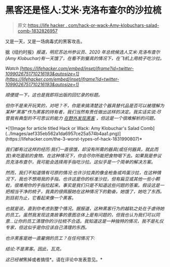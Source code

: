 # 黑客还是怪人:艾米·克洛布查尔的沙拉梳

> 原文:[https://life hacker . com/hack-or-wack-Amy-klobuchars-salad-comb-1832826957](https://lifehacker.com/hack-or-wack-amy-klobuchars-salad-comb-1832826957)

又是一天，又是一场病毒式的黑客攻击。

据《纽约时报》[](https://www.nytimes.com/2019/02/22/us/politics/amy-klobuchar-staff.html)*报道，明尼苏达州参议员、2020 年总统候选人艾米·克洛布查尔(Amy Klobuchar)有一天饿了，在看不到餐具的情况下，在飞机上用梳子吃沙拉。*

*Watch* *[https://lifehacker.com/embed/inset/iframe?id=twitter-1099026751710216193&autosize=1](https://lifehacker.com/embed/inset/iframe?id=twitter-1099026751710216193&autosize=1)* 

*顺便提一下，这也是我即将出版的回忆录的标题。*

*但你不是来开玩笑的，对吧？不，你是来搞清楚这个器具替代品是否可以被理解为某种“黑客”作为黑客的持有者，我们当然有责任做出这样的决定。我实话实说:尽管我有典型的不可思议的能力 [在野外发现黑客](https://twitter.com/AliciaAdamczyk/status/1057328364934127616) ，但这是一个很难解析的问题。*

<aside data-commerce-source="inset" class="sc-16a0mhj-2 gAjHzr">*[![Image for article titled Hack or Wack: Amy Klobuchar&#39;s Salad Comb](../Images/aef335eb562a1da6957ce25a574b4aa1.png)](https://lifehacker.com/the-3-worst-types-of-hack-1831990807)*</aside>

*我们都有过这样的经历:我们一直很饿，却没有所需的器具(或任何器具，就此而言)来吃面前的食物。在这种情况下，你会尽你所能把食物咽下去。如果我是参议员克洛布查尔，我可能会选择用手指吃沙拉。这似乎是一个简单的解决方案。*

*然而，我们不知道情有可原的情况:也许沙拉真的像金枪鱼或鸡蛋沙拉，在这种情况下，我也不想用我的手指。也许这是你的标准沙拉，但有扁豆或其他一些小颗粒，很难用你的手指捡起来。事实是我们只是不知道这些问题的答案。假设这是一把相当干净的梳子，我真的很佩服她在这种情况下的勤奋。她饿了，她吃了东西。到目前为止，它看起来像一个黑客。*

*也就是说，直到你考虑到整个情况。据报道，这种黑客行为的越轨之处在于虐待她的员工。虽然我发现这类故事的意图总体上是有问题的，但我也认为我们可以同意...让你的员工清理你的沙拉梳不合适。我知道这是一种独特的情况，我不是礼仪专家，但这似乎是你应该自己清理的东西。*

*也许黑客是她一直雇佣的员工？在任何情况下:*

*结论:不是黑客。因此，瓦克。*

*这已经被*黑掉或者搞怪*。请在评论中发表意见。*